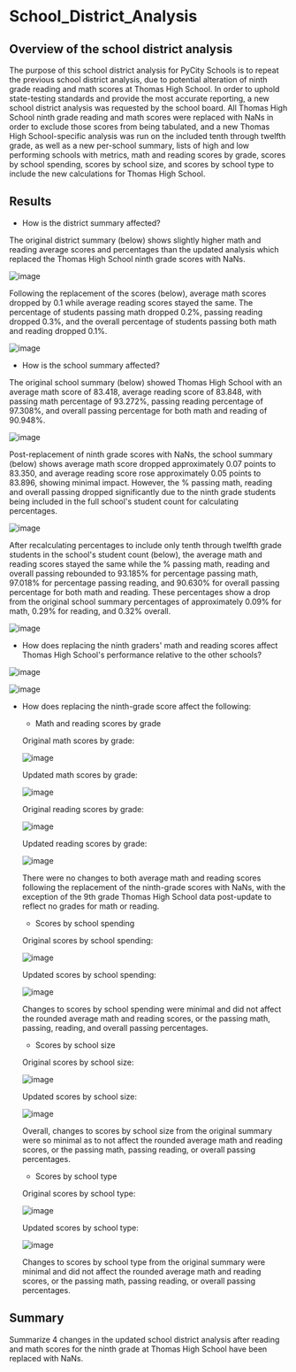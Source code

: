 # School_District_Analysis

## Overview of the school district analysis
The purpose of this school district analysis for PyCity Schools is to repeat the previous school district analysis, due to potential alteration of ninth grade reading and math scores at Thomas High School.  In order to uphold state-testing standards and provide the most accurate reporting, a new school district analysis was requested by the school board. All Thomas High School ninth grade reading and math scores were replaced with NaNs in order to exclude those scores from being tabulated, and a new Thomas High School-specific analysis was run on the included tenth through twelfth grade, as well as a new per-school summary, lists of high and low performing schools with metrics, math and reading scores by grade, scores by school spending, scores by school size, and scores by school type to include the new calculations for Thomas High School. 


## Results
- How is the district summary affected?

The original district summary (below) shows slightly higher math and reading average scores and percentages than the updated analysis which replaced the Thomas High School ninth grade scores with NaNs.

![image](Resources/district_summary_pre.PNG)

 Following the replacement of the scores (below), average math scores dropped by 0.1 while average reading scores stayed the same.  The percentage of students passing math dropped 0.2%, passing reading dropped 0.3%, and the overall percentage of students passing both math and reading dropped 0.1%.    

![image](Resources/district_summary_post.PNG)

- How is the school summary affected?

The original school summary (below) showed Thomas High School  with an average math score of 83.418, average reading score of 83.848, with passing math percentage of 93.272%, passing reading percentage of 97.308%, and overall passing percentage for both math and reading of 90.948%.  

![image](Resources/school_summary_pre.PNG)

Post-replacement of ninth grade scores with NaNs, the school summary (below) shows average math score dropped approximately 0.07 points to 83.350, and average reading score rose approximately 0.05 points to 83.896, showing minimal impact.  However, the % passing math, reading and overall passing dropped significantly due to the ninth grade students being included in the full school's student count for calculating percentages.    

![image](Resources/school_summary_post.PNG)

After recalculating percentages to include only tenth through twelfth grade students in the school's student count (below), the average math and reading scores stayed the same while the % passing math, reading and overall passing rebounded to 93.185% for percentage passing math, 97.018% for percentage passing reading, and 90.630% for overall passing percentage for both math and reading. These percentages show a drop from the original school summary percentages of approximately 0.09% for math, 0.29% for reading, and 0.32% overall.  

![image](Resources/school_summary_refactored.PNG)

- How does replacing the ninth graders' math and reading scores affect Thomas High School's performance relative to the other schools?

![image](Resources/top_five_pre.PNG)

![image](Resources/top_five_post.PNG)

- How does replacing the ninth-grade score affect the following:
    - Math and reading scores by grade
    
    Original math scores by grade: 
    
    ![image](Resources/math_scores_by_grade_pre.PNG)
    
    Updated math scores by grade: 
    
    ![image](Resources/math_scores_by_grade_post.PNG)
    
    Original reading scores by grade:
    
    ![image](Resources/reading_scores_by_grade_pre.PNG)

    Updated reading scores by grade: 
    
    ![image](Resources/reading_scores_by_grade_post.PNG)
    
    There were no changes to both average math and reading scores following the replacement of the ninth-grade scores with NaNs, with the exception of the 9th grade Thomas High School data post-update to reflect no grades for math or reading.  
    
    - Scores by school spending  

    Original scores by school spending: 
    
    ![image](Resources/scores_school_spending_pre.PNG)
    
    Updated scores by school spending: 
    
    ![image](Resources/scores_school_spending_post.PNG)
    
    Changes to scores by school spending were minimal and did not affect the rounded average math and reading scores, or the passing math, passing, reading, and overall passing percentages. 
    
    - Scores by school size

    Original scores by school size:
    
    ![image](Resources/scores_school_size_pre1.png)
    
    Updated scores by school size:
    
    ![image](Resources/scores_school_size_post.PNG)
    
    Overall, changes to scores by school size from the original summary were so minimal as to not affect the rounded average math and reading scores, or the passing math, passing reading, or overall passing percentages. 
    
    - Scores by school type

    Original scores by school type: 

    ![image](Resources/scores_school_type_pre.PNG)
    
    Updated scores by school type: 
    
    ![image](Resources/scores_school_type_post.PNG)
    
    Changes to scores by school type from the original summary were minimal and did not affect the rounded average math and    reading scores, or the passing math, passing reading, or overall passing percentages. 


## Summary
Summarize 4 changes in the updated school district analysis after reading and math scores for the ninth grade at Thomas High School have been replaced with NaNs.
